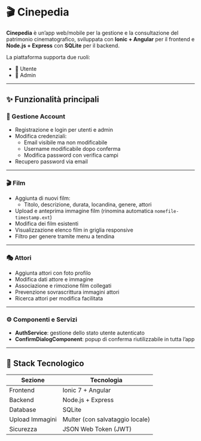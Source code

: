 # 🎬 Cinepedia

**Cinepedia** è un’app web/mobile per la gestione e la consultazione del patrimonio cinematografico, sviluppata con **Ionic + Angular** per il frontend e **Node.js + Express** con **SQLite** per il backend.

La piattaforma supporta due ruoli:
- 👤 Utente
- 👑 Admin

---

## ✨ Funzionalità principali

### 👥 Gestione Account
- Registrazione e login per utenti e admin
- Modifica credenziali:
  - Email visibile ma non modificabile
  - Username modificabile dopo conferma
  - Modifica password con verifica campi
- Recupero password via email

---

### 🎬 Film
- Aggiunta di nuovi film:
  - Titolo, descrizione, durata, locandina, genere, attori
- Upload e anteprima immagine film (rinomina automatica `nomefile-timestamp.ext`)
- Modifica dei film esistenti
- Visualizzazione elenco film in griglia responsive
- Filtro per genere tramite menu a tendina

---

### 🎭 Attori
- Aggiunta attori con foto profilo
- Modifica dati attore e immagine
- Associazione e rimozione film collegati
- Prevenzione sovrascrittura immagini attori
- Ricerca attori per modifica facilitata

---

### ⚙️ Componenti e Servizi
- **AuthService**: gestione dello stato utente autenticato
- **ConfirmDialogComponent**: popup di conferma riutilizzabile in tutta l’app

---

## 🧰 Stack Tecnologico

| Sezione      | Tecnologia               |
|--------------|--------------------------|
| Frontend     | Ionic 7 + Angular        |
| Backend      | Node.js + Express        |
| Database     | SQLite                   |
| Upload Immagini | Multer (con salvataggio locale) |
| Sicurezza    | JSON Web Token (JWT)     |

